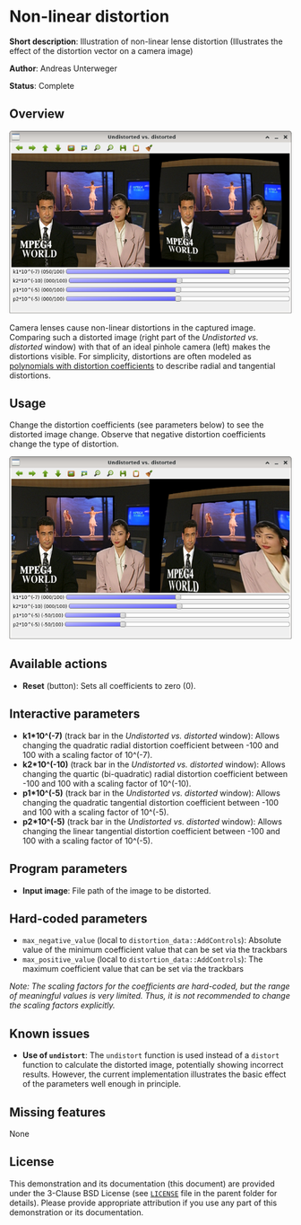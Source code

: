 Non-linear distortion
=====================

**Short description**: Illustration of non-linear lense distortion (Illustrates the effect of the distortion vector on a camera image)

**Author**: Andreas Unterweger

**Status**: Complete

Overview
--------

![Screenshot](../screenshots/distortion.png)

Camera lenses cause non-linear distortions in the captured image. Comparing such a distorted image (right part of the *Undistorted vs. distorted* window) with that of an ideal pinhole camera (left) makes the distortions visible. For simplicity, distortions are often modeled as [polynomials with distortion coefficients](https://docs.opencv.org/4.6.0/d9/d0c/group__calib3d.html) to describe radial and tangential distortions.

Usage
-----

Change the distortion coefficients (see parameters below) to see the distorted image change. Observe that negative distortion coefficients change the type of distortion.

![Screenshot after setting negative p1 and p2 coefficients](../screenshots/distortion_negative_p1_p2.png)

Available actions
-----------------

* **Reset** (button): Sets all coefficients to zero (0).

Interactive parameters
----------------------

* **k1*10^(-7)** (track bar in the *Undistorted vs. distorted* window): Allows changing the quadratic radial distortion coefficient between -100 and 100 with a scaling factor of 10^(-7).
* **k2*10^(-10)** (track bar in the *Undistorted vs. distorted* window): Allows changing the quartic (bi-quadratic) radial distortion coefficient between -100 and 100 with a scaling factor of 10^(-10).
* **p1*10^(-5)** (track bar in the *Undistorted vs. distorted* window): Allows changing the quadratic tangential distortion coefficient between -100 and 100 with a scaling factor of 10^(-5).
* **p2*10^(-5)** (track bar in the *Undistorted vs. distorted* window): Allows changing the linear tangential distortion coefficient between -100 and 100 with a scaling factor of 10^(-5).

Program parameters
------------------

* **Input image**: File path of the image to be distorted.

Hard-coded parameters
---------------------

* `max_negative_value` (local to `distortion_data::AddControls`): Absolute value of the minimum coefficient value that can be set via the trackbars
* `max_positive_value` (local to `distortion_data::AddControls`): The maximum coefficient value that can be set via the trackbars

*Note: The scaling factors for the coefficients are hard-coded, but the range of meaningful values is very limited. Thus, it is not recommended to change the scaling factors explicitly.*

Known issues
------------

* **Use of `undistort`**: The `undistort` function is used instead of a `distort` function to calculate the distorted image, potentially showing incorrect results. However, the current implementation illustrates the basic effect of the parameters well enough in principle.

Missing features
----------------

None

License
-------

This demonstration and its documentation (this document) are provided under the 3-Clause BSD License (see [`LICENSE`](../LICENSE) file in the parent folder for details). Please provide appropriate attribution if you use any part of this demonstration or its documentation.
